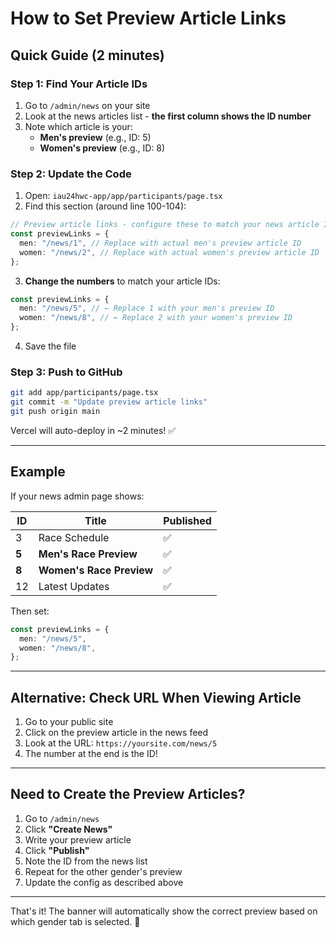 # How to Set Preview Article Links

## Quick Guide (2 minutes)

### Step 1: Find Your Article IDs

1. Go to `/admin/news` on your site
2. Look at the news articles list - **the first column shows the ID number**
3. Note which article is your:
   - **Men's preview** (e.g., ID: 5)
   - **Women's preview** (e.g., ID: 8)

### Step 2: Update the Code

1. Open: `iau24hwc-app/app/participants/page.tsx`
2. Find this section (around line 100-104):

```typescript
// Preview article links - configure these to match your news article IDs
const previewLinks = {
  men: "/news/1", // Replace with actual men's preview article ID
  women: "/news/2", // Replace with actual women's preview article ID
};
```

3. **Change the numbers** to match your article IDs:

```typescript
const previewLinks = {
  men: "/news/5", // ← Replace 1 with your men's preview ID
  women: "/news/8", // ← Replace 2 with your women's preview ID
};
```

4. Save the file

### Step 3: Push to GitHub

```bash
git add app/participants/page.tsx
git commit -m "Update preview article links"
git push origin main
```

Vercel will auto-deploy in ~2 minutes! ✅

---

## Example

If your news admin page shows:

| ID    | Title                    | Published |
| ----- | ------------------------ | --------- |
| 3     | Race Schedule            | ✅        |
| **5** | **Men's Race Preview**   | ✅        |
| **8** | **Women's Race Preview** | ✅        |
| 12    | Latest Updates           | ✅        |

Then set:

```typescript
const previewLinks = {
  men: "/news/5",
  women: "/news/8",
};
```

---

## Alternative: Check URL When Viewing Article

1. Go to your public site
2. Click on the preview article in the news feed
3. Look at the URL: `https://yoursite.com/news/5`
4. The number at the end is the ID!

---

## Need to Create the Preview Articles?

1. Go to `/admin/news`
2. Click **"Create News"**
3. Write your preview article
4. Click **"Publish"**
5. Note the ID from the news list
6. Repeat for the other gender's preview
7. Update the config as described above

---

That's it! The banner will automatically show the correct preview based on which gender tab is selected. 🎯






